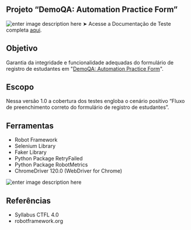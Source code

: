 ## **Projeto “DemoQA: Automation Practice Form”**
![enter image description here](https://i.postimg.cc/8PWXwDbT/Demo-Creator-Snap-2023-12-13-14-09-19.png)
➤ Acesse a Documentação de Teste completa [aqui](https://github.com/deborahmancilha/automation-practice-form/blob/main/report/documentacao_teste.pdf).


## Objetivo

Garantia da integridade e funcionalidade adequadas do formulário de registro de estudantes em "[DemoQA: Automation Practice Form](https://demoqa.com/automation-practice-form)".

## Escopo
Nessa versão 1.0 a cobertura dos testes engloba o  cenário positivo “Fluxo de preenchimento correto do formulário de registro de estudantes”.

## Ferramentas

 - Robot Framework
 - Selenium Library
 - Faker Library
 - Python Package RetryFailed
 - Python Package RobotMetrics
 - ChromeDriver 120.0 (WebDriver for Chrome)
 
![enter image description here](https://i.postimg.cc/rFdVyhLD/Demo-Creator-Snap-2023-12-13-14-21-37.png)

## Referências
- Syllabus CTFL 4.0
-   robotframework.org
